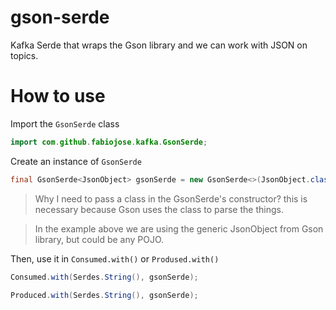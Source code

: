# gson-serde
Kafka Serde that wraps the Gson library and we can work with JSON on topics.

# How to use

Import the `GsonSerde` class

```java
import com.github.fabiojose.kafka.GsonSerde;
```

Create an instance of `GsonSerde`

```java
final GsonSerde<JsonObject> gsonSerde = new GsonSerde<>(JsonObject.class);
```

> Why I need to pass a class in the GsonSerde's constructor? 
> this is necessary because Gson uses the class to parse the things.

> In the example above we are using the generic JsonObject from Gson library, but could be any POJO.

Then, use it in `Consumed.with()` or `Prodused.with()`

```java
Consumed.with(Serdes.String(), gsonSerde);

Produced.with(Serdes.String(), gsonSerde);
```

